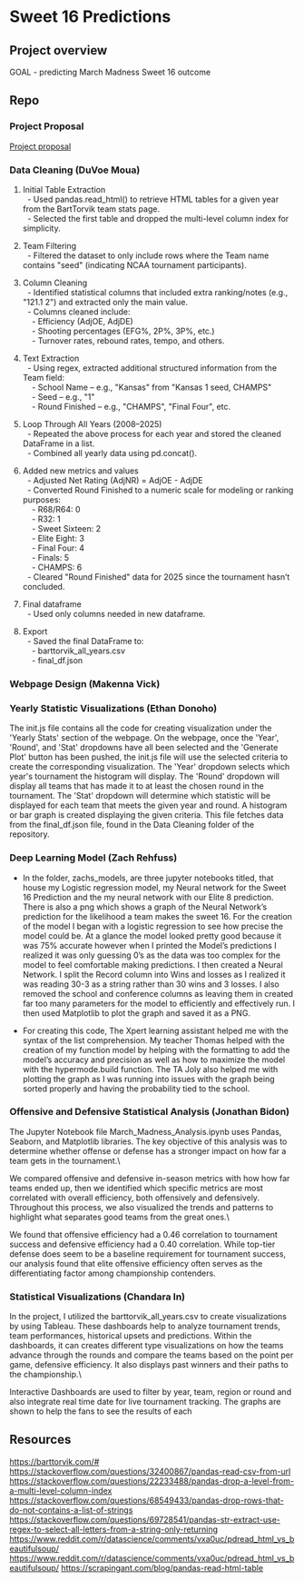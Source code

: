 # Sweet 16 Predictions

## Project overview
GOAL - predicting March Madness Sweet 16 outcome


## Repo

### Project Proposal
[Project proposal](projectProposal.md)


### Data Cleaning (DuVoe Moua)
1. Initial Table Extraction\
&nbsp;&nbsp;- Used pandas.read_html() to retrieve HTML tables for a given year from the BartTorvik team stats page.\
&nbsp;&nbsp;- Selected the first table and dropped the multi-level column index for simplicity.

2. Team Filtering\
&nbsp;&nbsp;- Filtered the dataset to only include rows where the Team name contains "seed" (indicating NCAA tournament participants).

3. Column Cleaning\
&nbsp;&nbsp;- Identified statistical columns that included extra ranking/notes (e.g., "121.1 2") and extracted only the main value.\
&nbsp;&nbsp;- Columns cleaned include:\
&nbsp;&nbsp;&nbsp;&nbsp;- Efficiency (AdjOE, AdjDE)\
&nbsp;&nbsp;&nbsp;&nbsp;- Shooting percentages (EFG%, 2P%, 3P%, etc.)\
&nbsp;&nbsp;&nbsp;&nbsp;- Turnover rates, rebound rates, tempo, and others.

4. Text Extraction\
&nbsp;&nbsp;- Using regex, extracted additional structured information from the Team field:\
&nbsp;&nbsp;&nbsp;&nbsp;- School Name – e.g., "Kansas" from "Kansas 1 seed, CHAMPS"\
&nbsp;&nbsp;&nbsp;&nbsp;- Seed – e.g., "1"\
&nbsp;&nbsp;&nbsp;&nbsp;- Round Finished – e.g., "CHAMPS", "Final Four", etc.

5. Loop Through All Years (2008–2025)\
&nbsp;&nbsp;- Repeated the above process for each year and stored the cleaned DataFrame in a list.\
&nbsp;&nbsp;- Combined all yearly data using pd.concat().

6. Added new metrics and values\
&nbsp;&nbsp;- Adjusted Net Rating (AdjNR) = AdjOE - AdjDE\
&nbsp;&nbsp;- Converted Round Finished to a numeric scale for modeling or ranking purposes:\
&nbsp;&nbsp;&nbsp;&nbsp;- R68/R64: 0\
&nbsp;&nbsp;&nbsp;&nbsp;- R32: 1\
&nbsp;&nbsp;&nbsp;&nbsp;- Sweet Sixteen: 2\
&nbsp;&nbsp;&nbsp;&nbsp;- Elite Eight: 3\
&nbsp;&nbsp;&nbsp;&nbsp;- Final Four: 4\
&nbsp;&nbsp;&nbsp;&nbsp;- Finals: 5\
&nbsp;&nbsp;&nbsp;&nbsp;- CHAMPS: 6\
&nbsp;&nbsp;- Cleared "Round Finished" data for 2025 since the tournament hasn’t concluded.

7. Final dataframe\
&nbsp;&nbsp;- Used only columns needed in new dataframe.

8. Export\
&nbsp;&nbsp;- Saved the final DataFrame to:\
&nbsp;&nbsp;&nbsp;&nbsp;- barttorvik_all_years.csv\
&nbsp;&nbsp;&nbsp;&nbsp;- final_df.json

### Webpage Design (Makenna Vick)




### Yearly Statistic Visualizations (Ethan Donoho)
The init.js file contains all the code for creating visualization under the 'Yearly Stats' section of the webpage. On the webpage, once the 'Year', 'Round', and 'Stat' dropdowns have all been selected and the 'Generate Plot' button has been pushed, the init.js file will use the selected criteria to create the corresponding visualization. The 'Year' dropdown selects which year's tournament the histogram will display. The 'Round' dropdown will display all teams that has made it to at least the chosen round in the tournament. The 'Stat' dropdown will determine which statistic will be displayed for each team that meets the given year and round. A histogram or bar graph is created displaying the given criteria. This file fetches data from the final_df.json file, found in the Data Cleaning folder of the repository. 


### Deep Learning Model (Zach Rehfuss)
- In the folder, zachs_models, are three jupyter notebooks titled, that house my Logistic regression model, my Neural network for the Sweet 16 Prediction and the my neural network with our Elite 8 prediction. There is also a png which shows a graph of the Neural Network’s prediction for the likelihood a team makes the sweet 16. For the creation of the model I began with a logistic regression to see how precise the model could be. At a glance the model looked pretty good because it was 75% accurate however when I printed the Model’s predictions I realized it was only guessing 0’s as the data was too complex for the model to feel comfortable making predictions. I then created a Neural Network. I split the Record column into Wins and losses as I realized it was reading 30-3 as a string rather than 30 wins and 3 losses. I also removed the school and conference columns as leaving them in created far too many parameters for the model to efficiently and effectively run. I then used Matplotlib to plot the graph and saved it as a PNG.

- For creating this code, The Xpert learning assistant helped me with the syntax of the list comprehension. My teacher Thomas helped with the creation of my function model by helping with the formatting to add the model’s accuracy and precision as well as how to maximize the model with the hypermode.build function. The TA Joly also helped me with plotting the graph as I was running into issues with the graph being sorted properly and having the probability tied to the school.


### Offensive and Defensive Statistical Analysis (Jonathan Bidon)
The Jupyter Notebook file March_Madness_Analysis.ipynb uses Pandas, Seaborn, and Matplotlib libraries. The key objective of this analysis was to determine whether offense or defense has a stronger impact on how far a team gets in the tournament.\

We compared offensive and defensive in-season metrics with how how far teams ended up, then we identified which specific metrics are most correlated with overall efficiency, both offensively and defensively. Throughout this process, we also visualized the trends and patterns to highlight what separates good teams from the great ones.\

We found that offensive efficiency had a 0.46 correlation to tournament success and defensive efficiency had a 0.40 correlation. While top-tier defense does seem to be a baseline requirement for tournament success, our analysis found that elite offensive efficiency often serves as the differentiating factor among championship contenders.


### Statistical Visualizations (Chandara In)
In the project, I utilized the barttorvik_all_years.csv to create visualizations by using Tableau. These dashboards help to analyze tournament trends, team performances, historical upsets and predictions. Within the dashboards, it can creates different type visualizations on how the teams advance through the rounds and compare the teams based on the point per game, defensive efficiency. It also displays past winners and their paths to the championship.\

Interactive Dashboards are used to filter by year, team, region or round and also integrate real time date for live tournament tracking. The graphs are shown to help the fans to see the results of each


## Resources
https://barttorvik.com/#
https://stackoverflow.com/questions/32400867/pandas-read-csv-from-url
https://stackoverflow.com/questions/22233488/pandas-drop-a-level-from-a-multi-level-column-index
https://stackoverflow.com/questions/68549433/pandas-drop-rows-that-do-not-contains-a-list-of-strings
https://stackoverflow.com/questions/69728541/pandas-str-extract-use-regex-to-select-all-letters-from-a-string-only-returning
https://www.reddit.com/r/datascience/comments/vxa0uc/pdread_html_vs_beautifulsoup/
https://www.reddit.com/r/datascience/comments/vxa0uc/pdread_html_vs_beautifulsoup/
https://scrapingant.com/blog/pandas-read-html-table
